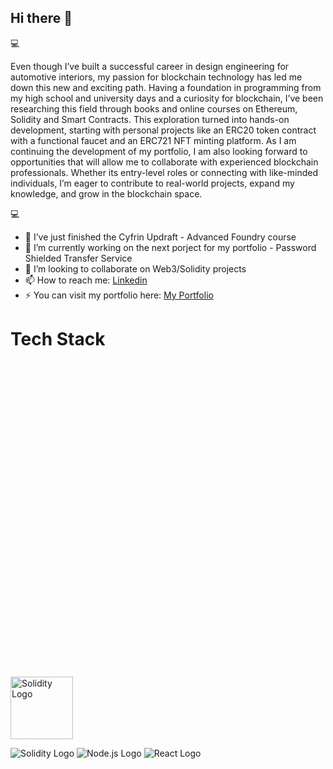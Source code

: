 ## Hi there 👋

💻

Even though I’ve built a successful career in design engineering for automotive interiors, my passion for blockchain technology has led me down this new and exciting path. Having a foundation in programming from my high school and university days and a curiosity for blockchain, I’ve been researching this field through books and online courses on Ethereum, Solidity and Smart Contracts. This exploration turned into hands-on development, starting with personal projects like an ERC20 token contract with a functional faucet and an ERC721 NFT minting platform. 
As I am continuing the development of my portfolio, I am also looking forward to opportunities that will allow me to collaborate with experienced blockchain professionals. Whether its entry-level roles or connecting with like-minded individuals, I’m eager to contribute to real-world projects, expand my knowledge, and grow in the blockchain space.

💻


- 🌱 I’ve just finished the Cyfrin Updraft - Advanced Foundry course 
- 🔭 I’m currently working on the next porject for my portfolio - Password Shielded Transfer Service
- 👯 I’m looking to collaborate on Web3/Solidity projects 
- 📫 How to reach me: [Linkedin](https://www.linkedin.com/in/mihai-hanga-03712749/)
- ⚡ You can visit my portfolio here:  [My Portfolio](https://mihaihanga-portfolio.netlify.app/)


# Tech Stack


<svg xmlns="http://www.w3.org/2000/svg" viewBox="0 0 400 400">
  <g fill="#E0E0E0"> <!-- Change fill to a lighter color -->
    <a href="https://soliditylang.org" target="_blank">
        <img src="https://upload.wikimedia.org/wikipedia/commons/9/98/Solidity_logo.svg" alt="Solidity Logo" width="100">
    </a>
  </g>
</svg>




![Solidity Logo](https://upload.wikimedia.org/wikipedia/commons/9/98/Solidity_logo.svg)
![Node.js Logo](https://nodejs.org/static/images/logo.svg)
![React Logo](https://upload.wikimedia.org/wikipedia/commons/a/a7/React-icon.svg)




